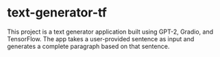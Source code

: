 # text-generator-tf
This project is a text generator application built using GPT-2, Gradio, and TensorFlow. The app takes a user-provided sentence as input and generates a complete paragraph based on that sentence.
